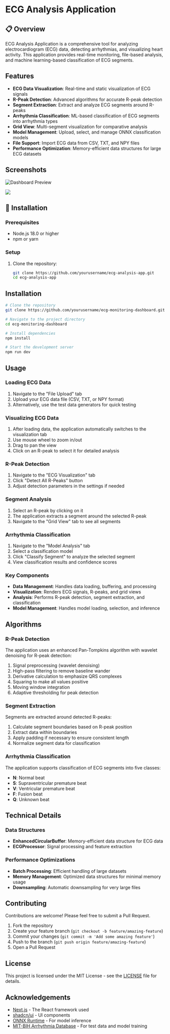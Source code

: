 # ECG Analysis Application


## 📋 Overview

ECG Analysis Application is a comprehensive tool for analyzing electrocardiogram (ECG) data, detecting arrhythmias, and visualizing heart activity. This application provides real-time monitoring, file-based analysis, and machine learning-based classification of ECG segments.

##  Features

- **ECG Data Visualization**: Real-time and static visualization of ECG signals
- **R-Peak Detection**: Advanced algorithms for accurate R-peak detection
- **Segment Extraction**: Extract and analyze ECG segments around R-peaks
- **Arrhythmia Classification**: ML-based classification of ECG segments into arrhythmia types
- **Grid View**: Multi-segment visualization for comparative analysis
- **Model Management**: Upload, select, and manage ONNX classification models
- **File Support**: Import ECG data from CSV, TXT, and NPY files
- **Performance Optimization**: Memory-efficient data structures for large ECG datasets

##  Screenshots

![Dashboard Preview](https://ifh.cc/g/kDv4MK.jpg?height=300&width=600)

![](https://ifh.cc/g/LNydLp.pngg?height=300&width=600)

## 🔧 Installation

### Prerequisites

- Node.js 18.0 or higher
- npm or yarn

### Setup

1. Clone the repository:
   ```bash
   git clone https://github.com/yourusername/ecg-analysis-app.git
   cd ecg-analysis-app


## Installation

```bash
# Clone the repository
git clone https://github.com/yourusername/ecg-monitoring-dashboard.git

# Navigate to the project directory
cd ecg-monitoring-dashboard

# Install dependencies
npm install

# Start the development server
npm run dev
```
##  Usage

### Loading ECG Data

1. Navigate to the "File Upload" tab
2. Upload your ECG data file (CSV, TXT, or NPY format)
3. Alternatively, use the test data generators for quick testing


### Visualizing ECG Data

1. After loading data, the application automatically switches to the visualization tab
2. Use mouse wheel to zoom in/out
3. Drag to pan the view
4. Click on an R-peak to select it for detailed analysis


### R-Peak Detection

1. Navigate to the "ECG Visualization" tab
2. Click "Detect All R-Peaks" button
3. Adjust detection parameters in the settings if needed


### Segment Analysis

1. Select an R-peak by clicking on it
2. The application extracts a segment around the selected R-peak
3. Navigate to the "Grid View" tab to see all segments


### Arrhythmia Classification

1. Navigate to the "Model Analysis" tab
2. Select a classification model
3. Click "Classify Segment" to analyze the selected segment
4. View classification results and confidence scores


### Key Components

- **Data Management**: Handles data loading, buffering, and processing
- **Visualization**: Renders ECG signals, R-peaks, and grid views
- **Analysis**: Performs R-peak detection, segment extraction, and classification
- **Model Management**: Handles model loading, selection, and inference


##  Algorithms

### R-Peak Detection

The application uses an enhanced Pan-Tompkins algorithm with wavelet denoising for R-peak detection:

1. Signal preprocessing (wavelet denoising)
2. High-pass filtering to remove baseline wander
3. Derivative calculation to emphasize QRS complexes
4. Squaring to make all values positive
5. Moving window integration
6. Adaptive thresholding for peak detection


### Segment Extraction

Segments are extracted around detected R-peaks:

1. Calculate segment boundaries based on R-peak position
2. Extract data within boundaries
3. Apply padding if necessary to ensure consistent length
4. Normalize segment data for classification


### Arrhythmia Classification

The application supports classification of ECG segments into five classes:

- **N**: Normal beat
- **S**: Supraventricular premature beat
- **V**: Ventricular premature beat
- **F**: Fusion beat
- **Q**: Unknown beat


##  Technical Details

### Data Structures

- **EnhancedCircularBuffer**: Memory-efficient data structure for ECG data
- **ECGProcessor**: Signal processing and feature extraction


### Performance Optimizations

- **Batch Processing**: Efficient handling of large datasets
- **Memory Management**: Optimized data structures for minimal memory usage
- **Downsampling**: Automatic downsampling for very large files


##  Contributing

Contributions are welcome! Please feel free to submit a Pull Request.

1. Fork the repository
2. Create your feature branch (`git checkout -b feature/amazing-feature`)
3. Commit your changes (`git commit -m 'Add some amazing feature'`)
4. Push to the branch (`git push origin feature/amazing-feature`)
5. Open a Pull Request


##  License

This project is licensed under the MIT License - see the [LICENSE](LICENSE) file for details.

##  Acknowledgements

- [Next.js](https://nextjs.org/) - The React framework used
- [shadcn/ui](https://ui.shadcn.com/) - UI components
- [ONNX Runtime](https://onnxruntime.ai/) - For model inference
- [MIT-BIH Arrhythmia Database](https://physionet.org/content/mitdb/1.0.0/) - For test data and model training
